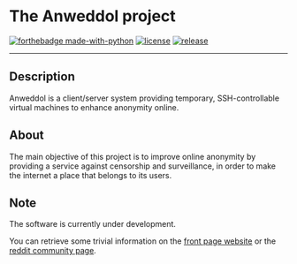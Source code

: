 # The Anweddol project
[![forthebadge made-with-python](http://ForTheBadge.com/images/badges/made-with-python.svg)](https://www.python.org/)
[![license](https://img.shields.io/badge/license-GPLv3-blue.svg)](https://shields.io/)
[![release](https://img.shields.io/badge/release%20date-soon!-brightgreen)](https://shields.io/)

---

## Description

Anweddol is a client/server system providing temporary, SSH-controllable virtual machines to enhance anonymity online.

## About

The main objective of this project is to improve online anonymity by providing a service against censorship and surveillance, in order to make the internet a place that belongs to its users.

## Note

The software is currently under development. 

You can retrieve some trivial information on the [front page website](https://the-anweddol-project.github.io) or the [reddit community page](https://www.reddit.com/r/Anweddol).
